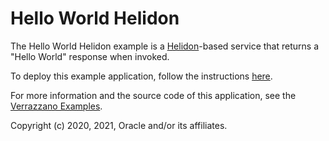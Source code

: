 # Hello World Helidon

The Hello World Helidon example is a [Helidon](https://helidon.io/#/)-based service that returns a "Hello World" response when invoked.

To deploy this example application, follow the instructions [here](https://verrazzano.io/docs/samples/hello-helidon/).

For more information and the source code of this application, see the [Verrazzano Examples](https://github.com/verrazzano/examples).

Copyright (c) 2020, 2021, Oracle and/or its affiliates.
